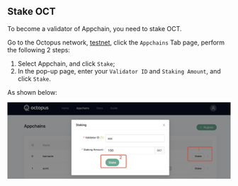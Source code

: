 ## Stake OCT

To become a validator of Appchain, you need to stake OCT.

Go to the Octopus network, [testnet](https://testnet.oct.network/), click the `Appchains` Tab page, perform the following 2 steps:

1. Select Appchain, and click `Stake`;
2. In the pop-up page, enter your `Validator ID` and `Staking Amount`, and click `Stake`.

As shown below:

![stake](../../validator/stake.jpg)
